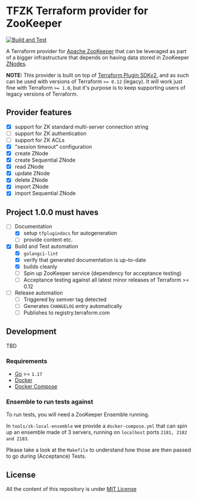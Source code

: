 # TFZK Terraform provider for ZooKeeper

[![Build and Test](https://github.com/tfzk/terraform-provider-zookeeper/actions/workflows/build-test.yml/badge.svg)](https://github.com/tfzk/terraform-provider-zookeeper/actions/workflows/build-test.yml)

A Terraform provider for [Apache ZooKeeper](https://zookeeper.apache.org/)
that can be leveraged as part of a bigger infrastructure that depends on having data stored in ZooKeeper
[ZNodes](https://zookeeper.apache.org/doc/r3.1.2/zookeeperProgrammers.html#sc_zkDataModel_znodes).

**NOTE:** This provider is built on top of
[Terraform Plugin SDKv2](https://www.terraform.io/plugin/sdkv2/sdkv2-intro),
and as such can be used with versions of Terraform `>= 0.12` (legacy).
It will work just fine with Terraform `>= 1.0`, but it's purpose is to
keep supporting users of legacy versions of Terraform.

## Provider features

* [x] support for ZK standard multi-server connection string
* [ ] support for ZK authentication
* [ ] support for ZK ACLs
* [x] "session timeout" configuration
* [x] create ZNode
* [x] create Sequential ZNode
* [x] read ZNode
* [x] update ZNode
* [x] delete ZNode
* [x] import ZNode
* [x] import Sequential ZNode

## Project 1.0.0 must haves

* [ ] Documentation
  * [x] setup `tfplugindocs` for autogeneration
  * [ ] provide content etc.
* [x] Build and Test automation
  * [x] `golangci-lint`
  * [x] verify that generated documentation is up-to-date
  * [x] builds cleanly
  * [ ] Spin up ZooKeeper service (dependency for acceptance testing)
  * [ ] Acceptance testing against all latest minor releases of Terraform >= 0.12
* [ ] Release automation
  * [ ] Triggered by semver tag detected
  * [ ] Generates `CHANGELOG` entry automatically
  * [ ] Publishes to registry.terraform.com

## Development

TBD

### Requirements

* [Go](https://go.dev/dl/) >= `1.17`
* [Docker](https://docs.docker.com/get-docker/)
* [Docker Compose](https://docs.docker.com/compose/install/)

### Ensemble to run tests against

To run tests, you will need a ZooKeeper Ensemble running.

In `tools/zk-local-ensemble` we provide a `docker-compose.yml` that can spin
up an ensemble made of 3 servers, running on `localhost` ports `2181, 2182 and 2183`.

Please take a look at the `Makefile` to understand how those are then passed to
go during (Acceptance) Tests.

## License

All the content of this repository is under [MIT License](./LICENSE)

